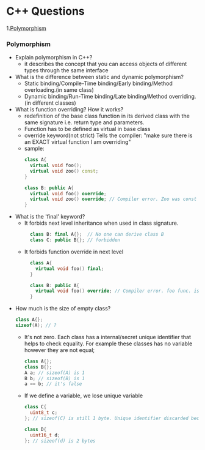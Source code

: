 # C++ Questions

1.[Polymorphism](#poly)

### <a name="poly">Polymorphism
  
  * Explain polymorphism in C++?
    - it describes the concept that you can access objects of different types through the same interface
  * What is the difference between static and dynamic polymorphism?
    - Static binding/Compile-Time binding/Early binding/Method overloading.(in same class)
    - Dynamic binding/Run-Time binding/Late binding/Method overriding.(in different classes)
  * What is function overriding? How it works?
    - redefinition of the base class function in its derived class with the same signature i.e. return type and parameters.
    - Function has to be defined as virtual in base class
    - override keyword(not strict) Tells the compiler: "make sure there is an EXACT virtual function I am overriding"
    - sample:
      ```c++
      class A{
        virtual void foo();
        virtual void zoo() const;
      }

      class B: public A{
        virtual void foo() override;
        virtual void zoo() override; // Compiler error. Zoo was const
      }
      ```
  * What is the 'final' keyword?
    - It forbids next level inheritance when used in class signature.
      ```c++
        class B: final A{};  // No one can derive class B
        class C: public B{}; // forbidden
      ```
    - It forbids function override in next level
      ```c++
        class A{
          virtual void foo() final;
        }
  
        class B: public A{
          virtual void foo() override; // Compiler error. foo func. is guarded
        }
      ```
  * How much is the size of empty class?
    ```c++
    class A{};
    sizeof(A); // ?
    ```
    - It's not zero. Each class has a internal/secret unique identifier that helps to check equality. For example these classes has no variable however they are not equal;
      ```c++
      class A{};
      class B{};
      A a; // sizeof(A) is 1
      B b; // sizeof(B) is 1
      a == b; // it's false
      ```
    - If we define a variable, we lose unique variable
      ```c++
      class C{
        uint8_t c;
      }; // sizeof(C) is still 1 byte. Unique identifier discarded because of internal member
  
      class D{
        uint16_t d;
      }; // sizeof(d) is 2 bytes
      ```
